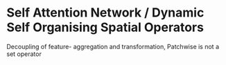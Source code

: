 # Self Attention Network / Dynamic Self Organising Spatial Operators

Decoupling of feature- aggregation and transformation,
Patchwise is not a set operator
